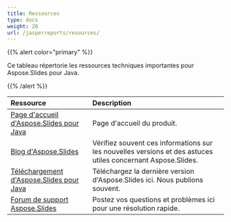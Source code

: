 ```yaml
---
title: Ressources
type: docs
weight: 20
url: /jasperreports/resources/
---
```


{{% alert color="primary" %}} 

Ce tableau répertorie les ressources techniques importantes pour Aspose.Slides pour Java. 

{{% /alert %}} 

|**Ressource**|**Description**|
| :- | :- |
|[Page d'accueil d'Aspose.Slides pour Java](https://products.aspose.com/slides/jasperreports/)|Page d'accueil du produit.|
|[Blog d'Aspose.Slides](https://blog.aspose.com/category/slides/)|Vérifiez souvent ces informations sur les nouvelles versions et des astuces utiles concernant Aspose.Slides.|
|[Téléchargement d'Aspose.Slides pour Java](https://downloads.aspose.com/slides/jasperreport)|Téléchargez la dernière version d'Aspose.Slides ici. Nous publions souvent.|
|[Forum de support Aspose.Slides](https://forum.aspose.com/c/slides/11)|Postez vos questions et problèmes ici pour une résolution rapide.|